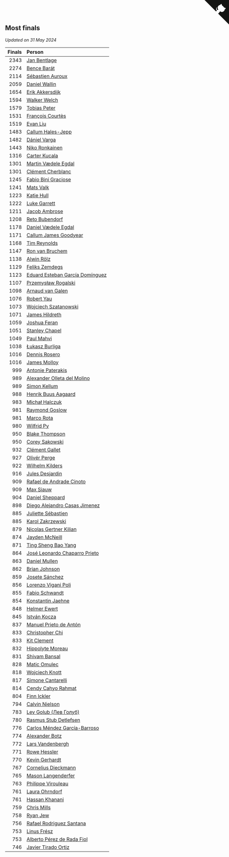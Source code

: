 ## Most finals

*Updated on 31 May 2024*

| Finals | Person |
| ---: | :--- |
| 2343 | [Jan Bentlage](https://www.worldcubeassociation.org/persons/2010BENT01) |
| 2274 | [Bence Barát](https://www.worldcubeassociation.org/persons/2008BARA01) |
| 2114 | [Sébastien Auroux](https://www.worldcubeassociation.org/persons/2008AURO01) |
| 2059 | [Daniel Wallin](https://www.worldcubeassociation.org/persons/2013WALL03) |
| 1654 | [Erik Akkersdijk](https://www.worldcubeassociation.org/persons/2005AKKE01) |
| 1594 | [Walker Welch](https://www.worldcubeassociation.org/persons/2011WELC01) |
| 1579 | [Tobias Peter](https://www.worldcubeassociation.org/persons/2014PETE03) |
| 1531 | [François Courtès](https://www.worldcubeassociation.org/persons/2008COUR01) |
| 1519 | [Evan Liu](https://www.worldcubeassociation.org/persons/2009LIUE01) |
| 1483 | [Callum Hales-Jepp](https://www.worldcubeassociation.org/persons/2012HALE01) |
| 1482 | [Dániel Varga](https://www.worldcubeassociation.org/persons/2008VARG01) |
| 1443 | [Niko Ronkainen](https://www.worldcubeassociation.org/persons/2010RONK01) |
| 1316 | [Carter Kucala](https://www.worldcubeassociation.org/persons/2015KUCA01) |
| 1301 | [Martin Vædele Egdal](https://www.worldcubeassociation.org/persons/2013EGDA02) |
| 1301 | [Clément Cherblanc](https://www.worldcubeassociation.org/persons/2014CHER05) |
| 1245 | [Fabio Bini Graciose](https://www.worldcubeassociation.org/persons/2010GRAC02) |
| 1241 | [Mats Valk](https://www.worldcubeassociation.org/persons/2007VALK01) |
| 1223 | [Katie Hull](https://www.worldcubeassociation.org/persons/2010HULL01) |
| 1222 | [Luke Garrett](https://www.worldcubeassociation.org/persons/2017GARR05) |
| 1211 | [Jacob Ambrose](https://www.worldcubeassociation.org/persons/2010AMBR01) |
| 1208 | [Reto Bubendorf](https://www.worldcubeassociation.org/persons/2012BUBE01) |
| 1178 | [Daniel Vædele Egdal](https://www.worldcubeassociation.org/persons/2013EGDA01) |
| 1171 | [Callum James Goodyear](https://www.worldcubeassociation.org/persons/2012GOOD02) |
| 1168 | [Tim Reynolds](https://www.worldcubeassociation.org/persons/2005REYN01) |
| 1147 | [Ron van Bruchem](https://www.worldcubeassociation.org/persons/2003BRUC01) |
| 1138 | [Alwin Rölz](https://www.worldcubeassociation.org/persons/2016ROLZ01) |
| 1129 | [Feliks Zemdegs](https://www.worldcubeassociation.org/persons/2009ZEMD01) |
| 1123 | [Eduard Esteban García Domínguez](https://www.worldcubeassociation.org/persons/2011EDUA01) |
| 1107 | [Przemysław Rogalski](https://www.worldcubeassociation.org/persons/2013ROGA02) |
| 1098 | [Arnaud van Galen](https://www.worldcubeassociation.org/persons/2006GALE01) |
| 1076 | [Robert Yau](https://www.worldcubeassociation.org/persons/2009YAUR01) |
| 1073 | [Wojciech Szatanowski](https://www.worldcubeassociation.org/persons/2011SZAT01) |
| 1071 | [James Hildreth](https://www.worldcubeassociation.org/persons/2009HILD01) |
| 1059 | [Joshua Feran](https://www.worldcubeassociation.org/persons/2011FERA01) |
| 1051 | [Stanley Chapel](https://www.worldcubeassociation.org/persons/2016CHAP04) |
| 1049 | [Paul Mahvi](https://www.worldcubeassociation.org/persons/2012MAHV01) |
| 1038 | [Łukasz Burliga](https://www.worldcubeassociation.org/persons/2013BURL01) |
| 1016 | [Dennis Rosero](https://www.worldcubeassociation.org/persons/2010ROSE03) |
| 1016 | [James Molloy](https://www.worldcubeassociation.org/persons/2011MOLL01) |
| 999 | [Antonie Paterakis](https://www.worldcubeassociation.org/persons/2012PATE01) |
| 989 | [Alexander Olleta del Molino](https://www.worldcubeassociation.org/persons/2008OLLE01) |
| 989 | [Simon Kellum](https://www.worldcubeassociation.org/persons/2016KELL12) |
| 988 | [Henrik Buus Aagaard](https://www.worldcubeassociation.org/persons/2006BUUS01) |
| 983 | [Michał Halczuk](https://www.worldcubeassociation.org/persons/2006HALC01) |
| 981 | [Raymond Goslow](https://www.worldcubeassociation.org/persons/2014GOSL01) |
| 981 | [Marco Rota](https://www.worldcubeassociation.org/persons/2009ROTA01) |
| 980 | [Wilfrid Py](https://www.worldcubeassociation.org/persons/2016PYWI01) |
| 950 | [Blake Thompson](https://www.worldcubeassociation.org/persons/2010THOM03) |
| 950 | [Corey Sakowski](https://www.worldcubeassociation.org/persons/2011SAKO01) |
| 932 | [Clément Gallet](https://www.worldcubeassociation.org/persons/2004GALL02) |
| 927 | [Olivér Perge](https://www.worldcubeassociation.org/persons/2007PERG01) |
| 922 | [Wilhelm Kilders](https://www.worldcubeassociation.org/persons/2010KILD02) |
| 916 | [Jules Desjardin](https://www.worldcubeassociation.org/persons/2010DESJ01) |
| 909 | [Rafael de Andrade Cinoto](https://www.worldcubeassociation.org/persons/2007CINO01) |
| 909 | [Max Siauw](https://www.worldcubeassociation.org/persons/2017SIAU02) |
| 904 | [Daniel Sheppard](https://www.worldcubeassociation.org/persons/2009SHEP01) |
| 898 | [Diego Alejandro Casas Jimenez](https://www.worldcubeassociation.org/persons/2014JIME05) |
| 885 | [Juliette Sébastien](https://www.worldcubeassociation.org/persons/2014SEBA01) |
| 885 | [Karol Zakrzewski](https://www.worldcubeassociation.org/persons/2014ZAKR01) |
| 879 | [Nicolas Gertner Kilian](https://www.worldcubeassociation.org/persons/2013GERT01) |
| 874 | [Jayden McNeill](https://www.worldcubeassociation.org/persons/2012MCNE01) |
| 871 | [Ting Sheng Bao Yang](https://www.worldcubeassociation.org/persons/2008BAOY01) |
| 864 | [José Leonardo Chaparro Prieto](https://www.worldcubeassociation.org/persons/2011CHAP01) |
| 863 | [Daniel Mullen](https://www.worldcubeassociation.org/persons/2016MULL04) |
| 862 | [Brian Johnson](https://www.worldcubeassociation.org/persons/2013JOHN10) |
| 859 | [Josete Sánchez](https://www.worldcubeassociation.org/persons/2015SANC18) |
| 856 | [Lorenzo Vigani Poli](https://www.worldcubeassociation.org/persons/2007POLI01) |
| 855 | [Fabio Schwandt](https://www.worldcubeassociation.org/persons/2014SCHW02) |
| 854 | [Konstantin Jaehne](https://www.worldcubeassociation.org/persons/2015JAEH01) |
| 848 | [Helmer Ewert](https://www.worldcubeassociation.org/persons/2015EWER01) |
| 845 | [István Kocza](https://www.worldcubeassociation.org/persons/2005KOCZ01) |
| 837 | [Manuel Prieto de Antón](https://www.worldcubeassociation.org/persons/2015ANTO04) |
| 833 | [Christopher Chi](https://www.worldcubeassociation.org/persons/2014CHIC01) |
| 833 | [Kit Clement](https://www.worldcubeassociation.org/persons/2008CLEM01) |
| 832 | [Hippolyte Moreau](https://www.worldcubeassociation.org/persons/2008MORE02) |
| 831 | [Shivam Bansal](https://www.worldcubeassociation.org/persons/2011BANS02) |
| 828 | [Matic Omulec](https://www.worldcubeassociation.org/persons/2010OMUL02) |
| 818 | [Wojciech Knott](https://www.worldcubeassociation.org/persons/2011KNOT01) |
| 817 | [Simone Cantarelli](https://www.worldcubeassociation.org/persons/2012CANT02) |
| 814 | [Cendy Cahyo Rahmat](https://www.worldcubeassociation.org/persons/2010RAHM02) |
| 804 | [Finn Ickler](https://www.worldcubeassociation.org/persons/2012ICKL01) |
| 794 | [Calvin Nielson](https://www.worldcubeassociation.org/persons/2014NIEL03) |
| 783 | [Lev Golub (Лев Голуб)](https://www.worldcubeassociation.org/persons/2014HOLU01) |
| 780 | [Rasmus Stub Detlefsen](https://www.worldcubeassociation.org/persons/2014DETL01) |
| 776 | [Carlos Méndez García-Barroso](https://www.worldcubeassociation.org/persons/2010GARC02) |
| 774 | [Alexander Botz](https://www.worldcubeassociation.org/persons/2013BOTZ01) |
| 772 | [Lars Vandenbergh](https://www.worldcubeassociation.org/persons/2003VAND01) |
| 771 | [Rowe Hessler](https://www.worldcubeassociation.org/persons/2007HESS01) |
| 770 | [Kevin Gerhardt](https://www.worldcubeassociation.org/persons/2013GERH01) |
| 767 | [Cornelius Dieckmann](https://www.worldcubeassociation.org/persons/2009DIEC01) |
| 765 | [Mason Langenderfer](https://www.worldcubeassociation.org/persons/2013LANG03) |
| 763 | [Philippe Virouleau](https://www.worldcubeassociation.org/persons/2008VIRO01) |
| 761 | [Laura Ohrndorf](https://www.worldcubeassociation.org/persons/2009OHRN01) |
| 761 | [Hassan Khanani](https://www.worldcubeassociation.org/persons/2018KHAN26) |
| 759 | [Chris Mills](https://www.worldcubeassociation.org/persons/2014MILL04) |
| 758 | [Ryan Jew](https://www.worldcubeassociation.org/persons/2008JEWR01) |
| 756 | [Rafael Rodriguez Santana](https://www.worldcubeassociation.org/persons/2012SANT12) |
| 753 | [Linus Frész](https://www.worldcubeassociation.org/persons/2011FRES01) |
| 753 | [Alberto Pérez de Rada Fiol](https://www.worldcubeassociation.org/persons/2011FIOL01) |
| 746 | [Javier Tirado Ortiz](https://www.worldcubeassociation.org/persons/2009TIRA01) |


<a href="https://github.com/jonatanklosko/wca_statistics" class="github-corner" aria-label="View source on Github"><svg width="80" height="80" viewBox="0 0 250 250" style="fill:#151513; color:#fff; position: absolute; top: 0; border: 0; right: 0;" aria-hidden="true"><path d="M0,0 L115,115 L130,115 L142,142 L250,250 L250,0 Z"></path><path d="M128.3,109.0 C113.8,99.7 119.0,89.6 119.0,89.6 C122.0,82.7 120.5,78.6 120.5,78.6 C119.2,72.0 123.4,76.3 123.4,76.3 C127.3,80.9 125.5,87.3 125.5,87.3 C122.9,97.6 130.6,101.9 134.4,103.2" fill="currentColor" style="transform-origin: 130px 106px;" class="octo-arm"></path><path d="M115.0,115.0 C114.9,115.1 118.7,116.5 119.8,115.4 L133.7,101.6 C136.9,99.2 139.9,98.4 142.2,98.6 C133.8,88.0 127.5,74.4 143.8,58.0 C148.5,53.4 154.0,51.2 159.7,51.0 C160.3,49.4 163.2,43.6 171.4,40.1 C171.4,40.1 176.1,42.5 178.8,56.2 C183.1,58.6 187.2,61.8 190.9,65.4 C194.5,69.0 197.7,73.2 200.1,77.6 C213.8,80.2 216.3,84.9 216.3,84.9 C212.7,93.1 206.9,96.0 205.4,96.6 C205.1,102.4 203.0,107.8 198.3,112.5 C181.9,128.9 168.3,122.5 157.7,114.1 C157.9,116.9 156.7,120.9 152.7,124.9 L141.0,136.5 C139.8,137.7 141.6,141.9 141.8,141.8 Z" fill="currentColor" class="octo-body"></path></svg></a><style>.github-corner:hover .octo-arm{animation:octocat-wave 560ms ease-in-out}@keyframes octocat-wave{0%,100%{transform:rotate(0)}20%,60%{transform:rotate(-25deg)}40%,80%{transform:rotate(10deg)}}@media (max-width:500px){.github-corner:hover .octo-arm{animation:none}.github-corner .octo-arm{animation:octocat-wave 560ms ease-in-out}}</style>
